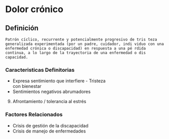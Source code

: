 # Dolor crónico
## Definición
	Patrón cíclico, recurrente y potencialmente progresivo de tris teza generalizada experimentada (por un padre, cuidador, indi viduo con una enfermedad crónica o discapacidad) en respuesta a una pé rdida continua, a lo largo de la trayectoria de una enfermedad o dis capacidad.

### Caracteristicas Definitorias
- Expresa sentimiento que interfiere  - Tristeza  
con bienestar   
- Sentimientos negativos abrumadores  
 
 
 
 
 9. Afrontamiento / tolerancia al estrés

### Factores Relacionados
- Crisis de gestión de la 
discapacidad   
- Crisis de manejo de 
enfermedades

